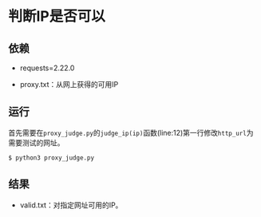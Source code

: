 # 判断IP是否可以

## 依赖

- requests=2.22.0

- proxy.txt：从网上获得的可用IP


## 运行

首先需要在`proxy_judge.py`的`judge_ip(ip)`函数(line:12)第一行修改`http_url`为需要测试的网址。

```shell
$ python3 proxy_judge.py
```

## 结果

- valid.txt：对指定网址可用的IP。

